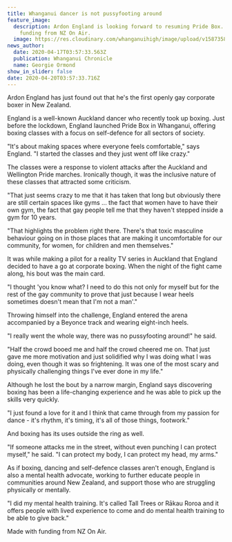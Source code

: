 ```yaml
---
title: Whanganui dancer is not pussyfooting around
feature_image:
  description: Ardon England is looking forward to resuming Pride Box. Made with
    funding from NZ On Air.
  image: https://res.cloudinary.com/whanganuihigh/image/upload/v1587358383/News/ardon_england.ex_Chron_17.4.20.jpg
news_author:
  date: 2020-04-17T03:57:33.563Z
  publication: Whanganui Chronicle
  name: Georgie Ormond
show_in_slider: false
date: 2020-04-20T03:57:33.716Z
---
```

Ardon England has just found out that he's the first openly gay corporate boxer in New Zealand.

England is a well-known Auckland dancer who recently took up boxing. Just before the lockdown, England launched Pride Box in Whanganui, offering boxing classes with a focus on self-defence for all sectors of society.

"It's about making spaces where everyone feels comfortable," says England. "I started the classes and they just went off like crazy."

The classes were a response to violent attacks after the Auckland and Wellington Pride marches. Ironically though, it was the inclusive nature of these classes that attracted some criticism.

"That just seems crazy to me that it has taken that long but obviously there are still certain spaces like gyms ... the fact that women have to have their own gym, the fact that gay people tell me that they haven't stepped inside a gym for 10 years.

"That highlights the problem right there. There's that toxic masculine behaviour going on in those places that are making it uncomfortable for our community, for women, for children and men themselves."

It was while making a pilot for a reality TV series in Auckland that England decided to have a go at corporate boxing. When the night of the fight came along, his bout was the main card.

"I thought 'you know what? I need to do this not only for myself but for the rest of the gay community to prove that just because I wear heels sometimes doesn't mean that I'm not a man'."

Throwing himself into the challenge, England entered the arena accompanied by a Beyonce track and wearing eight-inch heels.

"I really went the whole way, there was no pussyfooting around!" he said.

"Half the crowd booed me and half the crowd cheered me on. That just gave me more motivation and just solidified why I was doing what I was doing, even though it was so frightening. It was one of the most scary and physically challenging things I've ever done in my life."

Although he lost the bout by a narrow margin, England says discovering boxing has been a life-changing experience and he was able to pick up the skills very quickly.

"I just found a love for it and I think that came through from my passion for dance - it's rhythm, it's timing, it's all of those things, footwork."

And boxing has its uses outside the ring as well.

"If someone attacks me in the street, without even punching I can protect myself," he said. "I can protect my body, I can protect my head, my arms."

As if boxing, dancing and self-defence classes aren't enough, England is also a mental health advocate, working to further educate people in communities around New Zealand, and support those who are struggling physically or mentally.

"I did my mental health training. It's called Tall Trees or Rākau Roroa and it offers people with lived experience to come and do mental health training to be able to give back."

Made with funding from NZ On Air.

